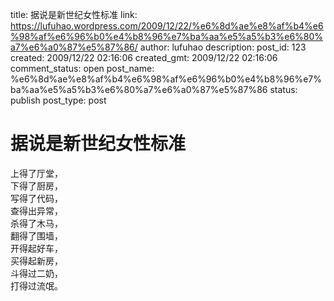 title: 据说是新世纪女性标准
link: https://lufuhao.wordpress.com/2009/12/22/%e6%8d%ae%e8%af%b4%e6%98%af%e6%96%b0%e4%b8%96%e7%ba%aa%e5%a5%b3%e6%80%a7%e6%a0%87%e5%87%86/
author: lufuhao
description: 
post_id: 123
created: 2009/12/22 02:16:06
created_gmt: 2009/12/22 02:16:06
comment_status: open
post_name: %e6%8d%ae%e8%af%b4%e6%98%af%e6%96%b0%e4%b8%96%e7%ba%aa%e5%a5%b3%e6%80%a7%e6%a0%87%e5%87%86
status: publish
post_type: post

# 据说是新世纪女性标准

上得了厅堂，  
下得了厨房，  
写得了代码，  
查得出异常，  
杀得了木马，  
翻得了围墙，  
开得起好车，  
买得起新房，  
斗得过二奶，  
打得过流氓。